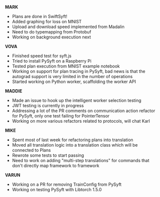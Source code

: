 **MARK**

- Plans are done in SwiftSyft!
- Added graphing for loss on MNIST
- Upload and download speed implemented from Madalin
- Need to do typemapping from Protobuf
- Working on background execution next

**VOVA**

- Finished speed test for syft.js
- Tried to install PySyft on a Raspberry Pi
- Tested plan execution from MNIST example notebook
- Working on support for plan tracing in PySyft, bad news is that the autograd support is very limited in the number of operations
- Started working on Python worker, scaffolding the worker API

**MADDIE**

- Made an issue to hook up the intelligent worker selection testing
- JWT testing is currently in progress
- Addressing a lot of the PR comments on communication action refactor for PySyft, only one test failing for PointerTensor
- Working on more various refactors related to protocols, will chat Karl

**MIKE**

- Spent most of last week for refactoring plans into translation
- Moved all translation logic into a translation class which will be connected to Plans
- Rewrote some tests to start passing
- Need to work on adding "multi-step translations" for commands that don't directly map framework to framework

**VARUN**

- Working on a PR for removing TrainConfig from PySyft
- Working on testing PySyft with Libtorch 1.5.0
